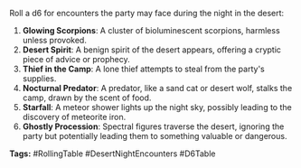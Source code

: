 Roll a d6 for encounters the party may face during the night in the desert:

1. **Glowing Scorpions**: A cluster of bioluminescent scorpions, harmless unless provoked.
2. **Desert Spirit**: A benign spirit of the desert appears, offering a cryptic piece of advice or prophecy.
3. **Thief in the Camp**: A lone thief attempts to steal from the party's supplies.
4. **Nocturnal Predator**: A predator, like a sand cat or desert wolf, stalks the camp, drawn by the scent of food.
5. **Starfall**: A meteor shower lights up the night sky, possibly leading to the discovery of meteorite iron.
6. **Ghostly Procession**: Spectral figures traverse the desert, ignoring the party but potentially leading them to something valuable or dangerous.

**Tags:** #RollingTable #DesertNightEncounters #D6Table
